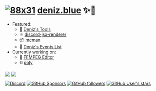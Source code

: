 # [![88x31](https://deniz.blue/assets/88x31v0.png)](https://deniz.blue) [deniz.blue](https://deniz.blue) ✨🌸

<!--start:script-->

- Featured:
  - 🔧 [Deniz's Tools](https://tools.deniz.blue)
  - ⚛️ [discord-jsx-renderer](https://djsx.deniz.blue)
  - 📦 [mcman](https://github.com/ParadigmMC/mcman)
  - 📆 [Deniz's Events List](https://events.deniz.blue)
- Currently working on:
  - 🎦 [FFMPEG Editor](https://ffmpeg.deniz.blue)
  - ⛓️ [poly](https://poly.deniz.blue)

<!--end:script-->

<img
  align="center"
  src="https://github-readme-stats.vercel.app/api?username=deniz-blue&show_icons=true&theme=tokyonight&hide_border=true&hide_title=true&hide_rank=true&hide=stars,issues,contribs&show=prs_merged"
/>
<img
  align="center"
  src="https://github-readme-stats.vercel.app/api?username=deniz-blue&show_icons=true&theme=tokyonight&hide_border=true&hide_title=true&hide_rank=true&hide=commits,prs"
/>


[![Discord](https://img.shields.io/discord/1197520507617153064?logo=discord)](https://deniz.blue/discord-invite?id=1197520507617153064)
[![GitHub Sponsors](https://img.shields.io/github/sponsors/deniz-blue?style=flat&logo=github)](https://github.com/sponsors/deniz-blue/)
[![GitHub followers](https://img.shields.io/github/followers/deniz-blue?style=flat&logo=github
)](https://github.com/deniz-blue)
[![GitHub User's stars](https://img.shields.io/github/stars/deniz-blue?style=flat&logo=github)](https://github.com/deniz-blue)

